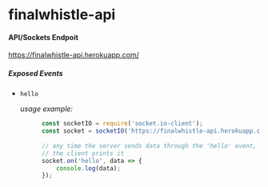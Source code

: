 # finalwhistle-api

#### API/Sockets Endpoit
https://finalwhistle-api.herokuapp.com/

##### Exposed Events
* ``hello``
    
    _usage example:_
    ```javascript
          const socketIO = require('socket.io-client');
          const socket = socketIO('https://finalwhistle-api.herokuapp.com');
          
          // any time the server sends data through the 'hello' event,
          // the client prints it
          socket.on('hello', data => {
              console.log(data);
          });
    ```